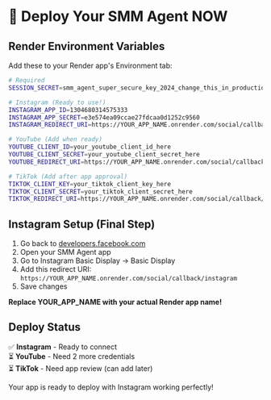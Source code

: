 # 🚀 Deploy Your SMM Agent NOW

## Render Environment Variables

Add these to your Render app's Environment tab:

```bash
# Required
SESSION_SECRET=smm_agent_super_secure_key_2024_change_this_in_production

# Instagram (Ready to use!)
INSTAGRAM_APP_ID=1304680314575333
INSTAGRAM_APP_SECRET=e3e574ea09ccae27fdcaa0d1252c9560
INSTAGRAM_REDIRECT_URI=https://YOUR_APP_NAME.onrender.com/social/callback/instagram

# YouTube (Add when ready)
YOUTUBE_CLIENT_ID=your_youtube_client_id_here
YOUTUBE_CLIENT_SECRET=your_youtube_client_secret_here
YOUTUBE_REDIRECT_URI=https://YOUR_APP_NAME.onrender.com/social/callback/youtube

# TikTok (Add after app approval)
TIKTOK_CLIENT_KEY=your_tiktok_client_key_here
TIKTOK_CLIENT_SECRET=your_tiktok_client_secret_here
TIKTOK_REDIRECT_URI=https://YOUR_APP_NAME.onrender.com/social/callback/tiktok
```

## Instagram Setup (Final Step)

1. Go back to [developers.facebook.com](https://developers.facebook.com)
2. Open your SMM Agent app
3. Go to Instagram Basic Display → Basic Display
4. Add this redirect URI: `https://YOUR_APP_NAME.onrender.com/social/callback/instagram`
5. Save changes

**Replace YOUR_APP_NAME with your actual Render app name!**

## Deploy Status

✅ **Instagram** - Ready to connect  
⏳ **YouTube** - Need 2 more credentials  
⏳ **TikTok** - Need app review (can add later)

Your app is ready to deploy with Instagram working perfectly!